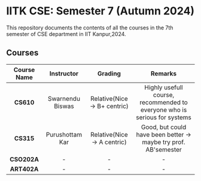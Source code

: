 # IITK CSE: Semester 7 (Autumn 2024)

This repository documents the contents of all the courses in the 7th semester of CSE department in IIT Kanpur,2024. 

## Courses
| Course Name | Instructor | Grading | Remarks |
|:-----------:|:----------:|:-------:|:-------:|
| **CS610**   | Swarnendu Biswas | Relative(Nice -> B+ centric) | Highly usefull course, recommended to everyone who is serious for systems |
| **CS315**   | Purushottam Kar  | Relative(Nice-> A centric)   | Good, but could have been better -> maybe try prof. AB'semester
| **CSO202A** | - | - | - 
| **ART402A** | - | - | - 

